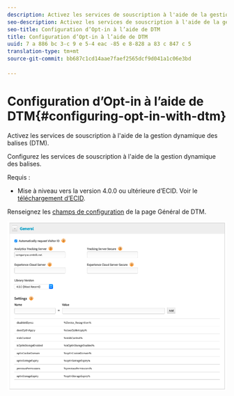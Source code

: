 ```yaml
---
description: Activez les services de souscription à l'aide de la gestion dynamique des balises (DTM).
seo-description: Activez les services de souscription à l'aide de la gestion dynamique des balises (DTM).
seo-title: Configuration d’Opt-in à l’aide de DTM
title: Configuration d’Opt-in à l’aide de DTM
uuid: 7 a 886 bc 3-c 9 e 5-4 eac -85 e 8-828 a 83 c 847 c 5
translation-type: tm+mt
source-git-commit: bb687c1cd14aae7faef2565dcf9d041a1c06e3bd

---
```



# Configuration d’Opt-in à l’aide de DTM{#configuring-opt-in-with-dtm}

Activez les services de souscription à l&#39;aide de la gestion dynamique des balises (DTM).

Configurez les services de souscription à l&#39;aide de la gestion dynamique des balises.

Requis :

* Mise à niveau vers la version 4.0.0 ou ultérieure d’ECID. Voir le [téléchargement d’ECID](https://github.com/Adobe-Marketing-Cloud/id-service/releases).

Renseignez les [champs de configuration](https://marketing.adobe.com/resources/help/en_US/mcvid/api.html) de la page Général de DTM.

![](assets/DTM-example.png)
